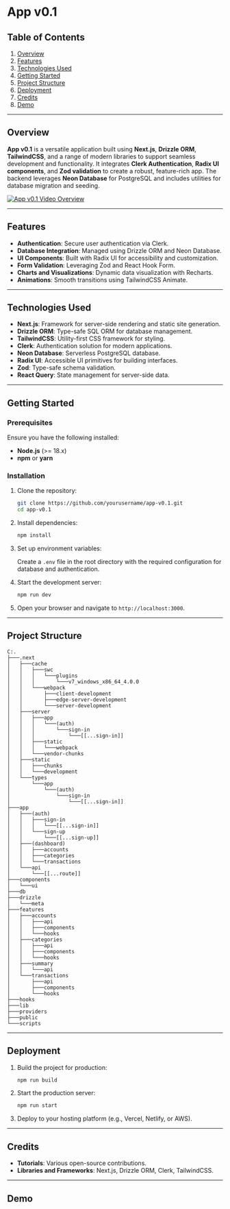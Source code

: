 # App v0.1

## Table of Contents

1. [Overview](#overview)
2. [Features](#features)
3. [Technologies Used](#technologies-used)
4. [Getting Started](#getting-started)
5. [Project Structure](#project-structure)
6. [Deployment](#deployment)
7. [Credits](#credits)
8. [Demo](#demo)

---

## Overview

**App v0.1** is a versatile application built using **Next.js**, **Drizzle ORM**, **TailwindCSS**, and a range of modern libraries to support seamless development and functionality. It integrates **Clerk Authentication**, **Radix UI components**, and **Zod validation** to create a robust, feature-rich app. The backend leverages **Neon Database** for PostgreSQL and includes utilities for database migration and seeding.

[![App v0.1 Video Overview](https://img.youtube.com/vi/your-video-id/0.jpg)](https://www.youtube.com/watch?v=your-video-id)

---

## Features

- **Authentication**: Secure user authentication via Clerk.
- **Database Integration**: Managed using Drizzle ORM and Neon Database.
- **UI Components**: Built with Radix UI for accessibility and customization.
- **Form Validation**: Leveraging Zod and React Hook Form.
- **Charts and Visualizations**: Dynamic data visualization with Recharts.
- **Animations**: Smooth transitions using TailwindCSS Animate.

---

## Technologies Used

- **Next.js**: Framework for server-side rendering and static site generation.
- **Drizzle ORM**: Type-safe SQL ORM for database management.
- **TailwindCSS**: Utility-first CSS framework for styling.
- **Clerk**: Authentication solution for modern applications.
- **Neon Database**: Serverless PostgreSQL database.
- **Radix UI**: Accessible UI primitives for building interfaces.
- **Zod**: Type-safe schema validation.
- **React Query**: State management for server-side data.

---

## Getting Started

### Prerequisites

Ensure you have the following installed:

- **Node.js** (>= 18.x)
- **npm** or **yarn**

### Installation

1. Clone the repository:

   ```bash
   git clone https://github.com/yourusername/app-v0.1.git
   cd app-v0.1
   ```

2. Install dependencies:

   ```bash
   npm install
   ```

3. Set up environment variables:

   Create a `.env` file in the root directory with the required configuration for database and authentication.

4. Start the development server:

   ```bash
   npm run dev
   ```

5. Open your browser and navigate to `http://localhost:3000`.

---

## Project Structure

```
C:.
├───.next
│   ├───cache
│   │   ├───swc
│   │   │   └───plugins
│   │   │       └───v7_windows_x86_64_4.0.0
│   │   └───webpack
│   │       ├───client-development
│   │       ├───edge-server-development
│   │       └───server-development
│   ├───server
│   │   ├───app
│   │   │   └───(auth)
│   │   │       └───sign-in
│   │   │           └───[[...sign-in]]
│   │   ├───static
│   │   │   └───webpack
│   │   └───vendor-chunks
│   ├───static
│   │   ├───chunks
│   │   └───development
│   └───types
│       └───app
│           └───(auth)
│               └───sign-in
│                   └───[[...sign-in]]
├───app
│   ├───(auth)
│   │   ├───sign-in
│   │   │   └───[[...sign-in]]
│   │   └───sign-up
│   │       └───[[...sign-up]]
│   ├───(dashboard)
│   │   ├───accounts
│   │   ├───categories
│   │   └───transactions
│   └───api
│       └───[[...route]]
├───components
│   └───ui
├───db
├───drizzle
│   └───meta
├───features
│   ├───accounts
│   │   ├───api
│   │   ├───components
│   │   └───hooks
│   ├───categories
│   │   ├───api
│   │   ├───components
│   │   └───hooks
│   ├───summary
│   │   └───api
│   └───transactions
│       ├───api
│       ├───components
│       └───hooks
├───hooks
├───lib
├───providers
├───public
└───scripts
```

---

## Deployment

1. Build the project for production:

   ```bash
   npm run build
   ```

2. Start the production server:

   ```bash
   npm run start
   ```

3. Deploy to your hosting platform (e.g., Vercel, Netlify, or AWS).

---

## Credits

- **Tutorials**: Various open-source contributions.
- **Libraries and Frameworks**: Next.js, Drizzle ORM, Clerk, TailwindCSS.

---

## Demo

